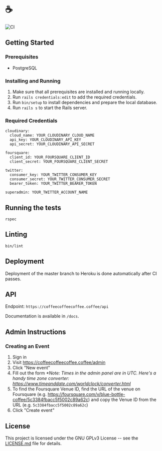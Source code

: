 # ☕️

![CI](https://github.com/jamescmartinez/coffee/workflows/CI/badge.svg)

## Getting Started

### Prerequisites

- PostgreSQL

### Installing and Running

1. Make sure that all prerequisites are installed and running locally.
1. Run `rails credentials:edit` to add the required credentials.
1. Run `bin/setup` to install dependencies and prepare the local database.
1. Run `rails s` to start the Rails server.
### Required Credentials
```
cloudinary:
  cloud_name: YOUR_CLOUDINARY_CLOUD_NAME
  api_key: YOUR_CLOUDINARY_API_KEY
  api_secret: YOUR_CLOUDINARY_API_SECRET

foursquare:
  client_id: YOUR_FOURSQUARE_CLIENT_ID
  client_secret: YOUR_FOURSQUARE_CLIENT_SECRET

twitter:
  consumer_key: YOUR_TWITTER_CONSUMER_KEY
  consumer_secret: YOUR_TWITTER_CONSUMER_SECRET
  bearer_token: YOUR_TWITTER_BEARER_TOKEN

superadmin: YOUR_TWITTER_ACCOUNT_NAME
```
## Running the tests

```
rspec
```

## Linting

```
bin/lint
```

## Deployment

Deployment of the master branch to Heroku is done automatically after CI passes.

## API

Endpoint: `https://coffeecoffeecoffee.coffee/api`

Documentation is available in `/docs`.

## Admin Instructions

### Creating an Event

1. Sign in
1. Visit https://coffeecoffeecoffee.coffee/admin
1. Click "New event"
1. Fill out the form _\*Note: Times in the admin panel are in UTC. Here's a handy time zone converter: https://www.timeanddate.com/worldclock/converter.html_
1. To find the Foursquare Venue ID, find the URL of the venue on Foursquare (e.g. https://foursquare.com/v/blue-bottle-coffee/5c3384fbacc5f5002c89a62c) and copy the Venue ID from the URL (e.g. `5c3384fbacc5f5002c89a62c`)
1. Click "Create event"

## License

This project is licensed under the GNU GPLv3 License -- see the
[LICENSE.md](LICENSE.md) file for details.
